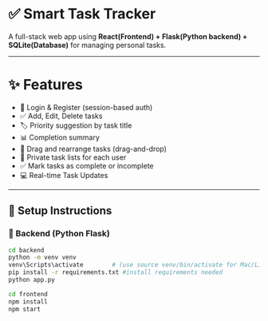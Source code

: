 # ✅ Smart Task Tracker

A full-stack web app using **React(Frontend) + Flask(Python backend) + SQLite(Database)** for managing personal tasks.

---

# ✨ Features

- 🔐 Login & Register (session-based auth)
- ✅ Add, Edit, Delete tasks
- 🏷️ Priority suggestion by task title
- 📊 Completion summary
- 🔄 Drag and rearrange tasks (drag-and-drop)
- 👤 Private task lists for each user
- ✅ Mark tasks as complete or incomplete
- 💻 Real-time Task Updates

---

## 🔧 Setup Instructions

### 🔹 Backend (Python Flask)

```bash
cd backend
python -m venv venv
venv\Scripts\activate        # (use source venv/bin/activate for Mac/Linux)
pip install -r requirements.txt #install requirements needed
python app.py

cd frontend
npm install
npm start

